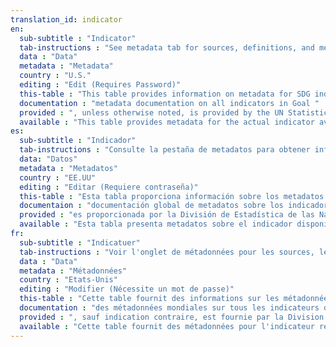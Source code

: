 ```yaml
---
translation_id: indicator
en:
  sub-subtitle : "Indicator"
  tab-instructions : "See metadata tab for sources, definitions, and methodology information"
  data : "Data"
  metadata : "Metadata"
  country : "U.S."
  editing : "Edit (Requires Password)"
  this-table : "This table provides information on metadata for SDG indicators as defined by the United Nations Statistical Commission. Complete global "
  documentation : "metadata documentation on all indicators in Goal "
  provided : ", unless otherwise noted, is provided by the UN Statistics Division."
  available : "This table provides metadata for the actual indicator available from U.S. statistics closest to the corresponding global SDG indicator. Please note that even when the global SDG indicator is fully available from U.S. statistics, this table should be consulted for information on national methodology and other US-specific metadata information."
es:
  sub-subtitle : "Indicador"
  tab-instructions : "Consulte la pestaña de metadatos para obtener información sobre fuentes, definiciones y metodología"
  data: "Datos"
  metadata : "Metadatos"
  country : "EE.UU"
  editing : "Editar (Requiere contraseña)"
  this-table : "Esta tabla proporciona información sobre los metadatos para los indicadores SDG definidos por el UNSC. Completa "
  documentaion : "documentación global de metadatos sobre los indicadores en el Objetivo"
  provided : "es proporcionada por la División de Estadística de las Naciones Unidas."
  available : "Esta tabla presenta metadatos sobre el indicador disponible de las estadísticas de Estados Unidos más cercano al indicador SDG global correspondiente. Tenga en cuenta que incluso cuando el indicador SDG global está totalmente disponible, esta tabla debe consultarse para obtener información sobre la metodología nacional e información relacionada."
fr:
  sub-subtitle : "Indicatuer"
  tab-instructions : "Voir l'onglet de métadonnées pour les sources, les définitions et les informations de méthodologie"
  data : "Data"
  metadata : "Métadonnées"
  country : "Etats-Unis"
  editing : "Modifier (Nécessite un mot de passe)"
  this-table : "Cette table fournit des informations sur les métadonnées pour les indicateurs des ODD tels que définis par la Commission de statistique de l'ONU. La documentation complète "
  documentation : "des métadonnées mondiales sur tous les indicateurs de l'Objectif "
  provided : ", sauf indication contraire, est fournie par la Division de statistique de l'ONU."
  available : "Cette table fournit des métadonnées pour l'indicateur réel disponible à partir des statistiques des États-Unis les plus proches de l'indicateur mondial des ODD  correspondant. Veuillez noter que même lorsque l'indicateur mondial des ODD est entièrement disponible à partir des statistiques des États-Unis, cette table devrait être consulté pour obtenir des informations sur la méthodologie nationale et d'autres informations sur les métadonnées spécifiques aux États-Unis."
---
```

